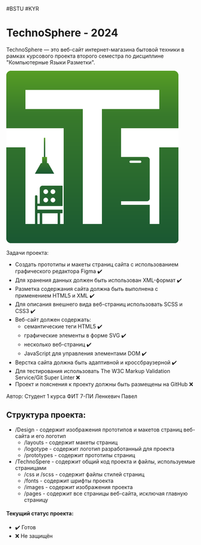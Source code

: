 #BSTU #KYR

# TechnoSphere - 2024
TechnoSphere — это веб-сайт интернет-магазина бытовой техники в рамках курсового проекта второго семестра по дисциплине "Компьютерные Языки Разметки". 

![Логотип ТехноСфера](https://github.com/Kapetto-o/Course-Work_KYR_1-2/blob/main/Design/logotype/TechnoSphere-LOGO.png)

Задачи проекта:
* Создать прототипы и макеты страниц сайта с использованием графического редактора Figma ✔️
* Для хранения данных должен быть использован XML-формат                                 ✔️
* Разметка содержания сайта должна быть выполнена с применением HTML5 и XML              ✔️
* Для описания внешнего вида веб-страниц использовать SCSS и CSS3                        ✔️
* Веб-сайт должен содержать:
  * семантические теги HTML5                                                             ✔️
  * графические элементы в форме SVG                                                     ✔️
  * несколько веб-страниц                                                                ✔️
  * JavaScript для управления элементами DOM                                             ✔️
* Верстка сайта должна быть адаптивной и кроссбраузерной                                 ✔️
* Для тестирования использовать The W3C Markup Validation Service/Git Super Linter       ❌
* Проект и пояснения к проекту должны быть размещены на GitHub                           ❌



Автор: Студент 1 курса ФИТ 7-ПИ Ленкевич Павел

## Структура проекта:
* /Design           - содержит изображения прототипов и макетов страниц веб-сайта и его логотип
  * /layouts        - содержит макеты страниц
  * /logotype       - содержит логотип разработанный для проекта
  * /prototypes     - содержит прототипы страниц
* /TechnoSpere      - содержит общий код проекта и файлы, используемые страницами
  * /css и /scss    - содержит файлы стилей страниц
  * /fonts          - содержит шрифты проекта
  * /images         - содержит изображения проекта
  * /pages          - содержит все страницы веб-сайта, исключая главную страницу


#### Текущий статус проекта:
- ✔️ Готов
- ❌ Не защищён
